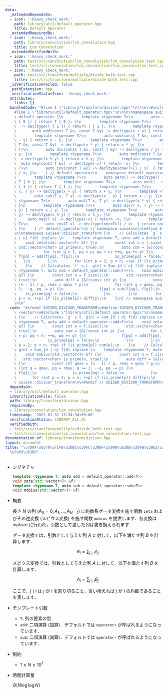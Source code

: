 ```yaml
---
data:
  _extendedDependsOn:
  - icon: ':heavy_check_mark:'
    path: library/util/default_operator.hpp
    title: Default Operator
  _extendedRequiredBy:
  - icon: ':heavy_check_mark:'
    path: library/convolution/lcm_convolution.hpp
    title: Lcm Convolution
  _extendedVerifiedWith:
  - icon: ':heavy_check_mark:'
    path: test/src/convolution/lcm_convolution/lcm_convolution.test.cpp
    title: test/src/convolution/lcm_convolution/lcm_convolution.test.cpp
  - icon: ':heavy_check_mark:'
    path: test/src/transform/multiple/divide_both.test.cpp
    title: test/src/transform/multiple/divide_both.test.cpp
  _isVerificationFailed: false
  _pathExtension: hpp
  _verificationStatusIcon: ':heavy_check_mark:'
  attributes:
    links: []
  bundledCode: "#line 1 \"library/transform/divisor.hpp\"\n\n\n\n#include <vector>\n\
    #line 1 \"library/util/default_operator.hpp\"\n\n\n\nnamespace suisen {\n    namespace\
    \ default_operator {\n        template <typename T>\n        auto zero() -> decltype(T\
    \ { 0 }) { return T { 0 }; }\n        template <typename T>\n        auto one()\
    \  -> decltype(T { 1 }) { return T { 1 }; }\n        template <typename T>\n \
    \       auto add(const T &x, const T &y) -> decltype(x + y) { return x + y; }\n\
    \        template <typename T>\n        auto sub(const T &x, const T &y) -> decltype(x\
    \ - y) { return x - y; }\n        template <typename T>\n        auto mul(const\
    \ T &x, const T &y) -> decltype(x * y) { return x * y; }\n        template <typename\
    \ T>\n        auto div(const T &x, const T &y) -> decltype(x / y) { return x /\
    \ y; }\n        template <typename T>\n        auto mod(const T &x, const T &y)\
    \ -> decltype(x % y) { return x % y; }\n        template <typename T>\n      \
    \  auto neg(const T &x) -> decltype(-x) { return -x; }\n        template <typename\
    \ T>\n        auto inv(const T &x) -> decltype(one<T>() / x)  { return one<T>()\
    \ / x; }\n    } // default_operator\n    namespace default_operator_noref {\n\
    \        template <typename T>\n        auto zero() -> decltype(T { 0 }) { return\
    \ T { 0 }; }\n        template <typename T>\n        auto one()  -> decltype(T\
    \ { 1 }) { return T { 1 }; }\n        template <typename T>\n        auto add(T\
    \ x, T y) -> decltype(x + y) { return x + y; }\n        template <typename T>\n\
    \        auto sub(T x, T y) -> decltype(x - y) { return x - y; }\n        template\
    \ <typename T>\n        auto mul(T x, T y) -> decltype(x * y) { return x * y;\
    \ }\n        template <typename T>\n        auto div(T x, T y) -> decltype(x /\
    \ y) { return x / y; }\n        template <typename T>\n        auto mod(T x, T\
    \ y) -> decltype(x % y) { return x % y; }\n        template <typename T>\n   \
    \     auto neg(T x) -> decltype(-x) { return -x; }\n        template <typename\
    \ T>\n        auto inv(T x) -> decltype(one<T>() / x)  { return one<T>() / x;\
    \ }\n    } // default_operator\n} // namespace suisen\n\n\n#line 6 \"library/transform/divisor.hpp\"\
    \n\nnamespace suisen::divisor_transform {\n    // Calculates `g` s.t. g(n) = Sum_{d\
    \ | n} f(d) inplace.\n    template <typename T, auto add = default_operator::add<T>>\n\
    \    void zeta(std::vector<T> &f) {\n        const int n = f.size();\n       \
    \ std::vector<char> is_prime(n, true);\n        auto cum = [&](const int p) {\n\
    \            for (int q = 1, pq = p; pq < n; ++q, pq += p) {\n               \
    \ f[pq] = add(f[pq], f[q]);\n                is_prime[pq] = false;\n         \
    \   }\n        };\n        for (int p = 2; p < n; ++p) if (is_prime[p]) cum(p);\n\
    \    }\n    // Calculates `f` s.t. g(n) = Sum_{d | n} f(d) inplace.\n    template\
    \ <typename T, auto sub = default_operator::sub<T>>\n    void mobius(std::vector<T>\
    \ &f) {\n        const int n = f.size();\n        std::vector<char> is_prime(n,\
    \ true);\n        auto diff = [&](const int p) {\n            const int qmax =\
    \ (n - 1) / p, rmax = qmax * p;\n            for (int q = qmax, pq = rmax; q >=\
    \ 1; --q, pq -= p) {\n                f[pq] = sub(f[pq], f[q]);\n            \
    \    is_prime[pq] = false;\n            }\n        };\n        for (int p = 2;\
    \ p < n; ++p) if (is_prime[p]) diff(p);\n    }\n} // namespace suisen::divisor_transform\n\
    \n\n"
  code: "#ifndef SUISEN_DIVISOR_TRANSFORM\n#define SUISEN_DIVISOR_TRANSFORM\n\n#include\
    \ <vector>\n#include \"library/util/default_operator.hpp\"\n\nnamespace suisen::divisor_transform\
    \ {\n    // Calculates `g` s.t. g(n) = Sum_{d | n} f(d) inplace.\n    template\
    \ <typename T, auto add = default_operator::add<T>>\n    void zeta(std::vector<T>\
    \ &f) {\n        const int n = f.size();\n        std::vector<char> is_prime(n,\
    \ true);\n        auto cum = [&](const int p) {\n            for (int q = 1, pq\
    \ = p; pq < n; ++q, pq += p) {\n                f[pq] = add(f[pq], f[q]);\n  \
    \              is_prime[pq] = false;\n            }\n        };\n        for (int\
    \ p = 2; p < n; ++p) if (is_prime[p]) cum(p);\n    }\n    // Calculates `f` s.t.\
    \ g(n) = Sum_{d | n} f(d) inplace.\n    template <typename T, auto sub = default_operator::sub<T>>\n\
    \    void mobius(std::vector<T> &f) {\n        const int n = f.size();\n     \
    \   std::vector<char> is_prime(n, true);\n        auto diff = [&](const int p)\
    \ {\n            const int qmax = (n - 1) / p, rmax = qmax * p;\n            for\
    \ (int q = qmax, pq = rmax; q >= 1; --q, pq -= p) {\n                f[pq] = sub(f[pq],\
    \ f[q]);\n                is_prime[pq] = false;\n            }\n        };\n \
    \       for (int p = 2; p < n; ++p) if (is_prime[p]) diff(p);\n    }\n} // namespace\
    \ suisen::divisor_transform\n\n#endif // SUISEN_DIVISOR_TRANSFORM\n"
  dependsOn:
  - library/util/default_operator.hpp
  isVerificationFile: false
  path: library/transform/divisor.hpp
  requiredBy:
  - library/convolution/lcm_convolution.hpp
  timestamp: '2022-01-31 13:34:34+09:00'
  verificationStatus: LIBRARY_ALL_AC
  verifiedWith:
  - test/src/transform/multiple/divide_both.test.cpp
  - test/src/convolution/lcm_convolution/lcm_convolution.test.cpp
documentation_of: library/transform/divisor.hpp
layout: document
title: "\u7D04\u6570\u7CFB\u30BC\u30FC\u30BF\u5909\u63DB\u30FB\u30E1\u30D3\u30A6\u30B9\
  \u5909\u63DB"
---
```


- シグネチャ

  ```cpp
  template <typename T, auto add = default_operator::add<T>>
  void zeta(std::vector<T> &f)
  template <typename T, auto sub = default_operator::sub<T>>
  void mobius(std::vector<T> &f)
  ```

- 概要

  長さ $N$ の列 $(A_0=0,A_1,\ldots,A_{N-1})$ に約数系ゼータ変換を施す関数 `zeta` およびその逆変換 (メビウス変換) を施す関数 `mobius` を提供します．各変換は inplace に行われ，引数として渡した列は書き換えられます．

  ゼータ変換では，引数として与えた列 $A$ に対して，以下を満たす列 $B$ を計算します．

    $$ B_i = \sum_{j \mid i} A_j $$

  メビウス変換では，引数として与えた列 $A$ に対して，以下を満たす列 $B$ を計算します．

    $$ A_i = \sum_{j \mid i} B_j $$
  
  ここで，$j\mid i$ は $j$ が $i$ を割り切ること，言い換えれば $j$ が $i$ の約数であることを表します．

- テンプレート引数

  - `T`: 列の要素の型．
  - `add`: 二項演算 (加算)．デフォルトでは `operator+` が呼ばれるようになっています．
  - `sub`: 二項演算 (減算)．デフォルトでは `operator-` が呼ばれるようになっています．

- 制約

  - $1\leq N \leq 10^7$

- 時間計算量

  $\Theta(N\log\log N)$
